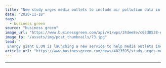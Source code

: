 ```yaml
---
title: "New study urges media outlets to include air pollution data in weather forecasts"
date: "2020-11-18"
tags: 
  - business green
source: "business green"
image_url: "https://www.businessgreen.com/api/v1/wps/24dee8e/c03d0528-dc4f-4603-9512-4f7919ac3fdb/3/pollution-monitor-185x114.jpg"
image_fp: "/assets/img/post_thumbnails/73.jpg"
lead: "
 Energy giant E.ON is launching a new service to help media outlets include information on air pollution levels in their weather forecasts ..."
article_url: "https://www.businessgreen.com/news/4023595/study-urges-media-outlets-air-pollution-weather-forecasts"
---
```


---

